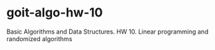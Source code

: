 # goit-algo-hw-10
Basic Algorithms and Data Structures. HW 10. Linear programming and randomized algorithms
